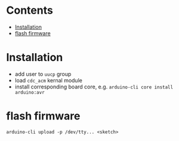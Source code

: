 # Contents

- [Installation](#installation)
- [flash firmware](#flash-firmware)

# Installation

* add user to `uucp` group
* load `cdc_acm` kernal module
* install corresponding board core, e.g. `arduino-cli core install arduino:avr`


# flash firmware
`arduino-cli upload -p /dev/tty... <sketch>`
